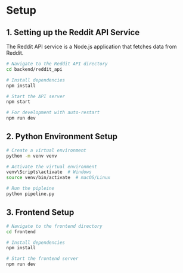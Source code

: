 # Setup

## 1. Setting up the Reddit API Service

The Reddit API service is a Node.js application that fetches data from Reddit.

```bash
# Navigate to the Reddit API directory
cd backend/reddit_api

# Install dependencies
npm install

# Start the API server
npm start

# For development with auto-restart
npm run dev
```

## 2. Python Environment Setup

```bash
# Create a virtual environment
python -m venv venv

# Activate the virtual environment
venv\Scripts\activate  # Windows
source venv/bin/activate  # macOS/Linux

# Run the pipleine
python pipeline.py
```

## 3. Frontend Setup

```bash
# Navigate to the frontend directory
cd frontend

# Install dependencies
npm install

# Start the frontend server
npm run dev
```
